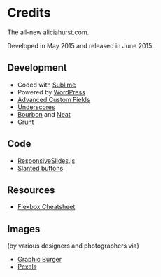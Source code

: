 # Credits
The all-new aliciahurst.com.

Developed in May 2015 and released in June 2015. 

## Development 
* Coded with [Sublime](http://sublimetext.com)
* Powered by [WordPress](http://wordpress.org)
* [Advanced Custom Fields](http://advancedcustomfields.com)
* [Underscores](http://underscores.me)
* [Bourbon](http://bourbon.io) and [Neat](http://neat.bourbon.io)
* [Grunt](http://gruntjs.com)


## Code
* [ResponsiveSlides.js](https://github.com/viljamis/ResponsiveSlides.js)
* [Slanted buttons](http://codepen.io/draymoore/pen/bNXMWx)

## Resources
* [Flexbox Cheatsheet](http://jonibologna.com/flexbox-cheatsheet/)

## Images 
(by various designers and photographers via)
* [Graphic Burger](http://graphicburger.com/mock-ups/)
* [Pexels](http://pexels.com)